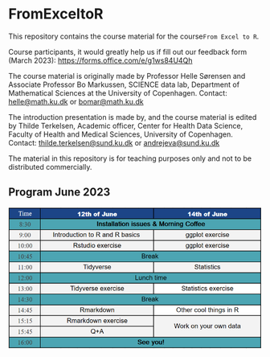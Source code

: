 # FromExceltoR

This repository contains the course material for the course`From Excel to R`.

Course participants, it would greatly help us if fill out our feedback form (March 2023): https://forms.office.com/e/g1ws84U4Qh

The course material is originally made by Professor Helle Sørensen and Associate Professor Bo Markussen, SCIENCE data lab, Department of Mathematical Sciences at the University of Copenhagen.
Contact: helle@math.ku.dk or bomar@math.ku.dk   

The introduction presentation is made by, and the course material is edited by Thilde Terkelsen, Academic officer, Center for Health Data Science, Faculty of Health and Medical Sciences, University of Copenhagen.
Contact: thilde.terkelsen@sund.ku.dk or andrejeva@sund.ku.dk 

The material in this repository is for teaching purposes only and not to be distributed commercially.


## Program June 2023
![image](https://github.com/Center-for-Health-Data-Science/FromExceltoR/blob/March_2023/Program.PNG)
